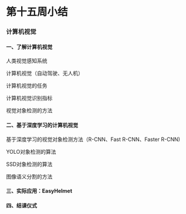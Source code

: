 # 第十五周小结

### 计算机视觉

#### 一、了解计算机视觉

人类视觉感知系统

计算机视觉（自动驾驶、无人机）

计算机视觉的任务

计算机视觉识别指标

视觉对象检测的方法

#### 二、基于深度学习的计算机视觉

基于深度学习的视觉对象检测方法（R-CNN、Fast R-CNN、Faster R-CNN)

YOLO对象检测的算法

SSD对象检测的算法

图像语义分割的方法

#### 三、实际应用：EasyHelmet

#### 四、结课仪式